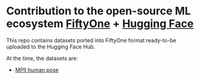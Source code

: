 # Contribution to the open-source ML ecosystem [FiftyOne](https://voxel51.com/) + [Hugging Face](https://huggingface.co/)

This repo contains datasets ported into FiftyOne format ready-to-be uploaded to the Hugging Face Hub.

At the time, the datasets are:

- [MPII human pose](./mpii_human_pose/README.md)
